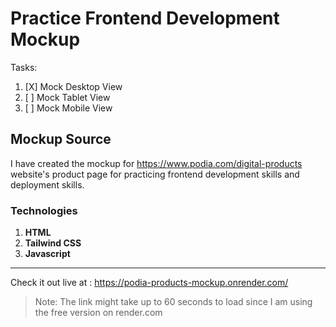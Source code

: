 

# Practice Frontend Development Mockup 

Tasks:
1. [X] Mock Desktop View 
2. [ ] Mock Tablet View 
3. [ ] Mock Mobile View 

## Mockup Source

I have created the mockup for https://www.podia.com/digital-products website's product page for practicing frontend development skills and deployment skills.

### Technologies


1. **HTML**
2. **Tailwind CSS**
3. **Javascript**

<hr>

Check it out live at : https://podia-products-mockup.onrender.com/

> Note: The link might take up to 60 seconds to load since I am using the free version on render.com

